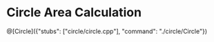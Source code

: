 # Circle Area Calculation

@[Circle]({"stubs": ["circle/circle.cpp"], "command": "./circle/Circle"})